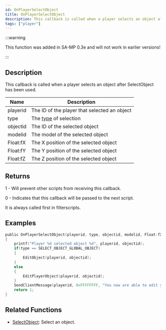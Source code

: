 ```yaml
---
id: OnPlayerSelectObject
title: OnPlayerSelectObject
description: This callback is called when a player selects an object after SelectObject has been used.
tags: ["player"]
---
```


:::warning

This function was added in SA-MP 0.3e and will not work in earlier versions!

:::

## Description

This callback is called when a player selects an object after SelectObject has been used.

| Name     | Description                                                |
| -------- | ---------------------------------------------------------- |
| playerid | The ID of the player that selected an object               |
| type     | The [type](../resources/selectobjecttypes.md) of selection |
| objectid | The ID of the selected object                              |
| modelid  | The model of the selected object                           |
| Float:fX | The X position of the selected object                      |
| Float:fY | The Y position of the selected object                      |
| Float:fZ | The Z position of the selected object                      |

## Returns

1 - Will prevent other scripts from receiving this callback.

0 - Indicates that this callback will be passed to the next script.

It is always called first in filterscripts.

## Examples

```c
public OnPlayerSelectObject(playerid, type, objectid, modelid, Float:fX, Float:fY, Float:fZ)
{
    printf("Player %d selected object %d", playerid, objectid);
    if(type == SELECT_OBJECT_GLOBAL_OBJECT)
    {
        EditObject(playerid, objectid);
    }
    else
    {
        EditPlayerObject(playerid, objectid);
    }
    SendClientMessage(playerid, 0xFFFFFFFF, "You now are able to edit your object!");
    return 1;
}
```

## Related Functions

- [SelectObject](../functions/SelectObject.md): Select an object.

